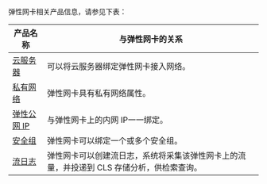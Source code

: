 弹性网卡相关产品信息，请参见下表：

| 产品名称 | 与弹性网卡的关系 |
|---------|---------|
| [云服务器](https://cloud.tencent.com/document/product/213/495) | 可以将云服务器绑定弹性网卡接入网络。 |
| [私有网络](https://cloud.tencent.com/document/product/215/535) | 弹性网卡具有私有网络属性。 |
| [弹性公网 IP](https://cloud.tencent.com/document/product/215/11143) | 与弹性网卡上的内网 IP一一绑定。 |
| [安全组](https://cloud.tencent.com/document/product/213/12452)  | 弹性网卡可以绑定一个或多个安全组。 |
| [流日志](https://cloud.tencent.com/document/product/682/18931)  | 弹性网卡可以创建流日志，系统将采集该弹性网卡上的流量，并投递到 CLS 存储分析，供检索查询。 |
